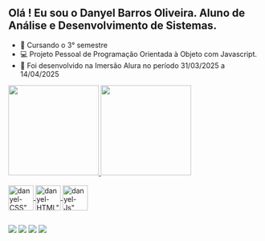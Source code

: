 ## Olá ! Eu sou o Danyel Barros Oliveira. Aluno de Análise e Desenvolvimento de Sistemas.

- 🎒 Cursando o 3° semestre
- 💻 Projeto Pessoal de Programação Orientada à Objeto com Javascript.
- 📖 Foi desenvolvido na Imersão Alura no período 31/03/2025 a 14/04/2025

<div>
    <a href="https://github.com/danyeloliveira">
    <img height="180em" src="https://github-readme-stats.vercel.app/api?username=danyel-oliveira&show_icons=true&theme=dracula&iclude_all_commits=true&count_private=true"/>
    <img height="180em" src="https://github-readme-stats.vercel.app/api/top-langs/?username=danyel-oliveira&layout=compact&langs_count=16&theme=dracula"/>
</div>

<div style="display: inline_block"><br>
   <img align="center" alt=danyel-CSS" height="50" width"50" src="https://cdn.jsdelivr.net/gh/devicons/devicon@latest/icons/css3/css3-plain-wordmark.svg" />       
   <img align="center" alt=danyel-HTML" height="50" width"50" src="https://cdn.jsdelivr.net/gh/devicons/devicon@latest/icons/html5/html5-plain-wordmark.svg" />      
   <img align="center" alt=danyel-Js" height="50" width"30" src="https://cdn.jsdelivr.net/gh/devicons/devicon@latest/icons/javascript/javascript-plain.svg" />
</div>

##

<div>
 <a href="https://instagram.com/danyelb_desenvolvedor" target="_blank"><img src="https://img.shields.io/badge/-Instagram-%23E4405F?style=for-the-badge&logo=instagram&logoColor=white" 
 target="_blank"></a>
 <a href="https://www.linkedin.com/in/danyel_b_oliveira-746471242a" target="_blank"><img src="https://img.shields.io/badge/-LinkedIn-0077B5?style=for-the-badge&logo=linkedin&logoColor=white" 
 taget="_blank"></a>
 <a href= "mailto:danyeloliveira507@gmail.com"><img src="https://img.shields.io/badge/Gmail-D14836?style=for-the-badge&logo=gmail&logoColor=white"
 taget="_blank"></a>
  <a href="https://github.com/danyel-oliveira/Imersao_Alura"><img src="https://img.shields.io/badge/GitHub-100000?style=for-the-badge&logo=github&logoColor=white"
 taget="_blank"></a> 
</div> 


